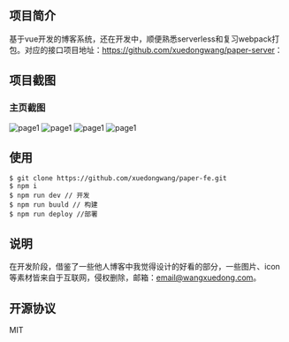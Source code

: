 ## 项目简介
基于vue开发的博客系统，还在开发中，顺便熟悉serverless和复习webpack打包。对应的接口项目地址：<https://github.com/xuedongwang/paper-server>：
## 项目截图
### 主页截图
![page1](https://xuedongwang-1300036153.cos.ap-chengdu.myqcloud.com/github/page4.png)
![page1](https://xuedongwang-1300036153.cos.ap-chengdu.myqcloud.com/github/page1.png)
![page1](https://xuedongwang-1300036153.cos.ap-chengdu.myqcloud.com/github/page3.png)
![page1](https://xuedongwang-1300036153.cos.ap-chengdu.myqcloud.com/github/page2.png)
## 使用
```
$ git clone https://github.com/xuedongwang/paper-fe.git
$ npm i
$ npm run dev // 开发
$ npm run buuld // 构建
$ npm run deploy //部署
```
## 说明
在开发阶段，借鉴了一些他人博客中我觉得设计的好看的部分，一些图片、icon等素材皆来自于互联网，侵权删除，邮箱：email@wangxuedong.com。
## 开源协议
MIT